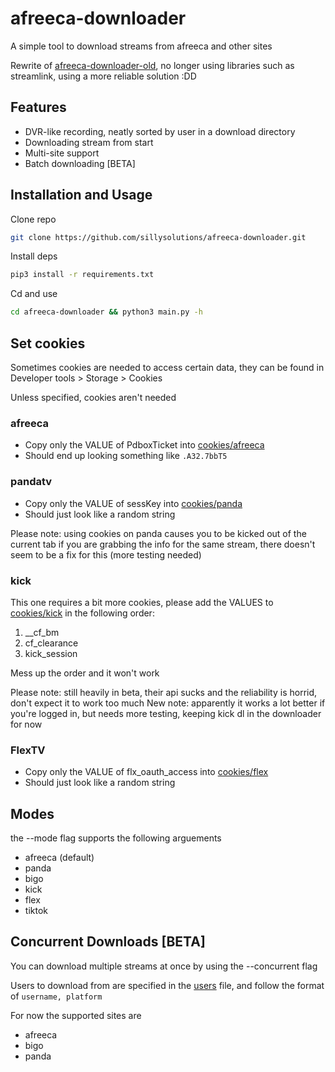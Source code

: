 # afreeca-downloader

A simple tool to download streams from afreeca and other sites

Rewrite of [afreeca-downloader-old](https://github.com/horsaen/afreecatv-downloader-old), no longer using libraries such as streamlink, using a more reliable solution :DD

## Features
- DVR-like recording, neatly sorted by user in a download directory
- Downloading stream from start
- Multi-site support
- Batch downloading [BETA]

## Installation and Usage

Clone repo
```bash
git clone https://github.com/sillysolutions/afreeca-downloader.git
```

Install deps
```bash
pip3 install -r requirements.txt
```

Cd and use
```bash
cd afreeca-downloader && python3 main.py -h
```

## Set cookies

Sometimes cookies are needed to access certain data, they can be found in Developer tools > Storage > Cookies

Unless specified, cookies aren't needed

### afreeca
- Copy only the VALUE of PdboxTicket into [cookies/afreeca](cookies/afreeca)
- Should end up looking something like ``.A32.7bbT5``

### pandatv
- Copy only the VALUE of sessKey into [cookies/panda](cookies/panda)
- Should just look like a random string

Please note: using cookies on panda causes you to be kicked out of the current tab if you are grabbing the info for the same stream, there doesn't seem to be a fix for this (more testing needed)

### kick
This one requires a bit more cookies, please add the VALUES to [cookies/kick](cookies/kick) in the following order:

1. __cf_bm
2. cf_clearance
3. kick_session

Mess up the order and it won't work

Please note: still heavily in beta, their api sucks and the reliability is horrid, don't expect it to work too much
New note: apparently it works a lot better if you're logged in, but needs more testing, keeping kick dl in the downloader for now

### FlexTV
- Copy only the VALUE of flx_oauth_access into [cookies/flex](cookies/flex)
- Should just look like a random string

## Modes

the --mode flag supports the following arguements

- afreeca (default)
- panda
- bigo
- kick
- flex
- tiktok

## Concurrent Downloads [BETA]

You can download multiple streams at once by using the --concurrent flag

Users to download from are specified in the [users](users) file, and follow the format of `username, platform`

For now the supported sites are

- afreeca
- bigo
- panda